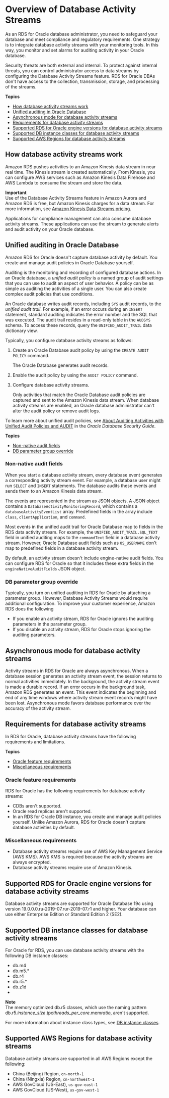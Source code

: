 # Overview of Database Activity Streams<a name="DBActivityStreams.Overview"></a>

As an RDS for Oracle database administrator, you need to safeguard your database and meet compliance and regulatory requirements\. One strategy is to integrate database activity streams with your monitoring tools\. In this way, you monitor and set alarms for auditing activity in your Oracle database\.

Security threats are both external and internal\. To protect against internal threats, you can control administrator access to data streams by configuring the Database Activity Streams feature\. RDS for Oracle DBAs don't have access to the collection, transmission, storage, and processing of the streams\.

**Topics**
+ [How database activity streams work](#DBActivityStreams.Overview.how-they-work)
+ [Unified auditing in Oracle Database](#DBActivityStreams.Overview.unified-auditing)
+ [Asynchronous mode for database activity streams](#DBActivityStreams.Overview.sync-mode)
+ [Requirements for database activity streams](#DBActivityStreams.Overview.requirements)
+ [Supported RDS for Oracle engine versions for database activity streams](#DBActivityStreams.Overview.requirements.version)
+ [Supported DB instance classes for database activity streams](#DBActivityStreams.Overview.requirements.classes)
+ [Supported AWS Regions for database activity streams](#DBActivityStreams.Overview.requirements.Regions)

## How database activity streams work<a name="DBActivityStreams.Overview.how-they-work"></a>

Amazon RDS pushes activities to an Amazon Kinesis data stream in near real time\. The Kinesis stream is created automatically\. From Kinesis, you can configure AWS services such as Amazon Kinesis Data Firehose and AWS Lambda to consume the stream and store the data\.

**Important**  
Use of the Database Activity Streams feature in Amazon Aurora and Amazon RDS is free, but Amazon Kinesis charges for a data stream\. For more information, see [Amazon Kinesis Data Streams pricing](https://aws.amazon.com/kinesis/data-streams/pricing/)\.

Applications for compliance management can also consume database activity streams\. These applications can use the stream to generate alerts and audit activity on your Oracle database\.



## Unified auditing in Oracle Database<a name="DBActivityStreams.Overview.unified-auditing"></a>

Amazon RDS for Oracle doesn't capture database activity by default\. You create and manage audit policies in Oracle Database yourself\.

Auditing is the monitoring and recording of configured database actions\. In an Oracle database, a *unified audit policy* is a named group of audit settings that you can use to audit an aspect of user behavior\. A policy can be as simple as auditing the activities of a single user\. You can also create complex audit policies that use conditions\.

An Oracle database writes audit records, including `SYS` audit records, to the *unified audit trail*\. For example, if an error occurs during an `INSERT` statement, standard auditing indicates the error number and the SQL that was executed\. The audit trail resides in a read\-only table in the `AUDSYS` schema\. To access these records, query the `UNIFIED_AUDIT_TRAIL` data dictionary view\.

Typically, you configure database activity streams as follows:

1. Create an Oracle Database audit policy by using the `CREATE AUDIT POLICY` command\.

   The Oracle Database generates audit records\.

1. Enable the audit policy by using the `AUDIT POLICY` command\.

1. Configure database activity streams\.

   Only activities that match the Oracle Database audit policies are captured and sent to the Amazon Kinesis data stream\. When database activity streams are enabled, an Oracle database administrator can't alter the audit policy or remove audit logs\.

To learn more about unified audit policies, see [About Auditing Activities with Unified Audit Policies and AUDIT](https://docs.oracle.com/en/database/oracle/oracle-database/19/dbseg/configuring-audit-policies.html#GUID-2435D929-10AD-43C7-8A6C-5133170074D0) in the *Oracle Database Security Guide*\.

**Topics**
+ [Non\-native audit fields](#DBActivityStreams.Overview.unified-auditing.non-native)
+ [DB parameter group override](#DBActivityStreams.Overview.unified-auditing.parameter-group)

### Non\-native audit fields<a name="DBActivityStreams.Overview.unified-auditing.non-native"></a>

When you start a database activity stream, every database event generates a corresponding activity stream event\. For example, a database user might run `SELECT` and `INSERT` statements\. The database audits these events and sends them to an Amazon Kinesis data stream\.

The events are represented in the stream as JSON objects\. A JSON object contains a `DatabaseActivityMonitoringRecord`, which contains a `databaseActivityEventList` array\. Predefined fields in the array include `class`, `clientApplication`, and `command`\.

Most events in the unified audit trail for Oracle Database map to fields in the RDS data activity stream\. For example, the `UNIFIED_AUDIT_TRAIL.SQL_TEXT` field in unified auditing maps to the `commandText` field in a database activity stream\. However, Oracle Database audit fields such as `OS_USERNAME` don't map to predefined fields in a database activity stream\.

By default, an activity stream doesn't include engine\-native audit fields\. You can configure RDS for Oracle so that it includes these extra fields in the `engineNativeAuditFields` JSON object\.

### DB parameter group override<a name="DBActivityStreams.Overview.unified-auditing.parameter-group"></a>

Typically, you turn on unified auditing in RDS for Oracle by attaching a parameter group\. However, Database Activity Streams would require additional configuration\. To improve your customer experience, Amazon RDS does the following
+ If you enable an activity stream, RDS for Oracle ignores the auditing parameters in the parameter group\. 
+ If you disable an activity stream, RDS for Oracle stops ignoring the auditing parameters\.

## Asynchronous mode for database activity streams<a name="DBActivityStreams.Overview.sync-mode"></a>

Activity streams in RDS for Oracle are always asynchronous\. When a database session generates an activity stream event, the session returns to normal activities immediately\. In the background, the activity stream event is made a durable record\. If an error occurs in the background task, Amazon RDS generates an event\. This event indicates the beginning and end of any time windows where activity stream event records might have been lost\. Asynchronous mode favors database performance over the accuracy of the activity stream\.

## Requirements for database activity streams<a name="DBActivityStreams.Overview.requirements"></a>

In RDS for Oracle, database activity streams have the following requirements and limitations\.

**Topics**
+ [Oracle feature requirements](#DBActivityStreams.Overview.requirements.oracle)
+ [Miscellaneous requirements](#DBActivityStreams.Overview.requirements.misc)

### Oracle feature requirements<a name="DBActivityStreams.Overview.requirements.oracle"></a>

RDS for Oracle has the following requirements for database activity streams:
+ CDBs aren't supported\.
+ Oracle read replicas aren't supported\.
+ In an RDS for Oracle DB instance, you create and manage audit policies yourself\. Unlike Amazon Aurora, RDS for Oracle doesn't capture database activities by default\.

### Miscellaneous requirements<a name="DBActivityStreams.Overview.requirements.misc"></a>
+ Database activity streams require use of AWS Key Management Service \(AWS KMS\)\. AWS KMS is required because the activity streams are always encrypted\.
+ Database activity streams require use of Amazon Kinesis\.

## Supported RDS for Oracle engine versions for database activity streams<a name="DBActivityStreams.Overview.requirements.version"></a>

Database activity streams are supported for Oracle Database 19c using version 19\.0\.0\.0\.ru\-2019\-07\.rur\-2019\-07\.r1 and higher\. Your database can use either Enterprise Edition or Standard Edition 2 \(SE2\)\.

## Supported DB instance classes for database activity streams<a name="DBActivityStreams.Overview.requirements.classes"></a>

For Oracle for RDS, you can use database activity streams with the following DB instance classes:
+ db\.m4
+ db\.m5\.\*
+ db\.r4
+ db\.r5\.\*
+ db\.z1d
+ 
**Note**  
The memory optimized db\.r5 classes, which use the naming pattern db\.r5\.*instance\_size*\.tpc*threads\_per\_core*\.mem*ratio*, aren't supported\.

For more information about instance class types, see [DB instance classes](Concepts.DBInstanceClass.md)\.

## Supported AWS Regions for database activity streams<a name="DBActivityStreams.Overview.requirements.Regions"></a>

Database activity streams are supported in all AWS Regions except the following:
+ China \(Beijing\) Region, `cn-north-1`
+ China \(Ningxia\) Region, `cn-northwest-1`
+ AWS GovCloud \(US\-East\), `us-gov-east-1`
+ AWS GovCloud \(US\-West\), `us-gov-west-1`
